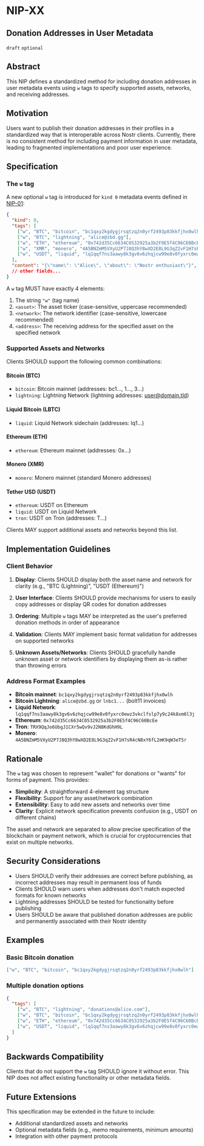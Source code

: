 # NIP-XX

## Donation Addresses in User Metadata

`draft` `optional`

## Abstract

This NIP defines a standardized method for including donation addresses in user metadata events using `w` tags to specify supported assets, networks, and receiving addresses.

## Motivation

Users want to publish their donation addresses in their profiles in a standardized way that is interoperable across Nostr clients. Currently, there is no consistent method for including payment information in user metadata, leading to fragmented implementations and poor user experience.

## Specification

### The `w` tag

A new optional `w` tag is introduced for `kind 0` metadata events defined in [NIP-01](01.md):

```json
{
  "kind": 0,
  "tags": [
    ["w", "BTC", "bitcoin", "bc1qxy2kgdygjrsqtzq2n0yrf2493p83kkfjhx0wlh"],
    ["w", "BTC", "lightning", "alice@zbd.gg"],
    ["w", "ETH", "ethereum", "0x742d35Cc6634C0532925a3b2F0E5f4C96C60BcEe"],
    ["w", "XMR", "monero", "4A5BNZmM5VXyU2P7J8Q3hY8wXD2E8L9G3qZ2vF1H7sR4cN8xY6fL2mK9qW3eT5r"],
    ["w", "USDT", "liquid", "lq1qqf7ns3aawy8k3gv6v6zhqjcw99e8v0fyxrc0ewz3vkclfslp7y9c24k8xm6l3j"]
  ],
  "content": "{\"name\": \"Alice\", \"about\": \"Nostr enthusiast\"}",
  // other fields...
}
```

A `w` tag MUST have exactly 4 elements:
1. The string `"w"` (tag name)
2. `<asset>`: The asset ticker (case-sensitive, uppercase recommended)
3. `<network>`: The network identifier (case-sensitive, lowercase recommended)  
4. `<address>`: The receiving address for the specified asset on the specified network

### Supported Assets and Networks

Clients SHOULD support the following common combinations:

#### Bitcoin (BTC)
- `bitcoin`: Bitcoin mainnet (addresses: bc1..., 1..., 3...)
- `lightning`: Lightning Network (lightning addresses: user@domain.tld)

#### Liquid Bitcoin (LBTC)
- `liquid`: Liquid Network sidechain (addresses: lq1...)

#### Ethereum (ETH)  
- `ethereum`: Ethereum mainnet (addresses: 0x...)

#### Monero (XMR)
- `monero`: Monero mainnet (standard Monero addresses)

#### Tether USD (USDT)
- `ethereum`: USDT on Ethereum
- `liquid`: USDT on Liquid Network  
- `tron`: USDT on Tron (addresses: T...)

Clients MAY support additional assets and networks beyond this list.

## Implementation Guidelines

### Client Behavior

1. **Display**: Clients SHOULD display both the asset name and network for clarity (e.g., "BTC (Lightning)", "USDT (Ethereum)")

2. **User Interface**: Clients SHOULD provide mechanisms for users to easily copy addresses or display QR codes for donation addresses

3. **Ordering**: Multiple `w` tags MAY be interpreted as the user's preferred donation methods in order of appearance

4. **Validation**: Clients MAY implement basic format validation for addresses on supported networks

5. **Unknown Assets/Networks**: Clients SHOULD gracefully handle unknown asset or network identifiers by displaying them as-is rather than throwing errors

### Address Format Examples

- **Bitcoin mainnet**: `bc1qxy2kgdygjrsqtzq2n0yrf2493p83kkfjhx0wlh`
- **Bitcoin Lightning**: `alice@zbd.gg` or `lnbc1...` (bolt11 invoices)
- **Liquid Network**: `lq1qqf7ns3aawy8k3gv6v6zhqjcw99e8v0fyxrc0ewz3vkclfslp7y9c24k8xm6l3j`
- **Ethereum**: `0x742d35Cc6634C0532925a3b2F0E5f4C96C60BcEe`
- **Tron**: `TRX9QqJo6UbgJ1CXr5wQv9vJ2N8KdGhH9L`
- **Monero**: `4A5BNZmM5VXyU2P7J8Q3hY8wXD2E8L9G3qZ2vF1H7sR4cN8xY6fL2mK9qW3eT5r`

## Rationale

The `w` tag was chosen to represent "wallet" for donations or "wants" for forms of payment. This provides:

- **Simplicity**: A straightforward 4-element tag structure
- **Flexibility**: Support for any asset/network combination
- **Extensibility**: Easy to add new assets and networks over time
- **Clarity**: Explicit network specification prevents confusion (e.g., USDT on different chains)

The asset and network are separated to allow precise specification of the blockchain or payment network, which is crucial for cryptocurrencies that exist on multiple networks.

## Security Considerations

- Users SHOULD verify their addresses are correct before publishing, as incorrect addresses may result in permanent loss of funds
- Clients SHOULD warn users when addresses don't match expected formats for known networks
- Lightning addresses SHOULD be tested for functionality before publishing
- Users SHOULD be aware that published donation addresses are public and permanently associated with their Nostr identity

## Examples

### Basic Bitcoin donation
```json
["w", "BTC", "bitcoin", "bc1qxy2kgdygjrsqtzq2n0yrf2493p83kkfjhx0wlh"]
```

### Multiple donation options
```json
{
  "tags": [
    ["w", "BTC", "lightning", "donations@alice.com"],
    ["w", "BTC", "bitcoin", "bc1qxy2kgdygjrsqtzq2n0yrf2493p83kkfjhx0wlh"],
    ["w", "ETH", "ethereum", "0x742d35Cc6634C0532925a3b2F0E5f4C96C60BcEe"],
    ["w", "USDT", "liquid", "lq1qqf7ns3aawy8k3gv6v6zhqjcw99e8v0fyxrc0ewz3vkclfslp7y9c24k8xm6l3j"]
  ]
}
```

## Backwards Compatibility

Clients that do not support the `w` tag SHOULD ignore it without error. This NIP does not affect existing functionality or other metadata fields.

## Future Extensions

This specification may be extended in the future to include:
- Additional standardized assets and networks
- Optional metadata fields (e.g., memo requirements, minimum amounts)
- Integration with other payment protocols
